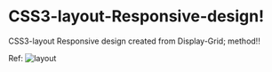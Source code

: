 # CSS3-layout-Responsive-design!
CSS3-layout Responsive design created from Display-Grid; method!!

Ref: 
![layout](https://github.com/chandanhm1999/CSS3-layout-Responsive-design/assets/109410990/79d2f904-c417-4c43-93f0-90d7cb7ce41c)
